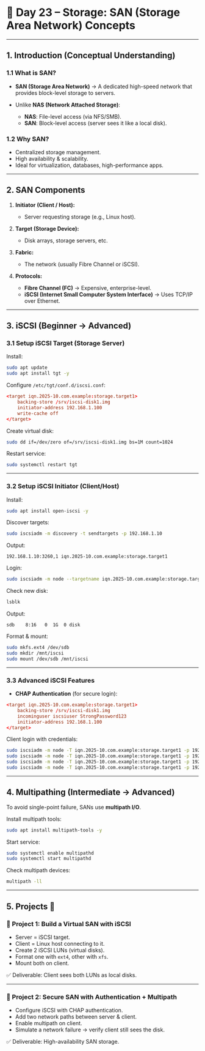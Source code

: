 

# 📘 Day 23 – Storage: SAN (Storage Area Network) Concepts

---

## 1. Introduction (Conceptual Understanding)

### 1.1 What is SAN?

* **SAN (Storage Area Network)** → A dedicated high-speed network that provides block-level storage to servers.
* Unlike **NAS (Network Attached Storage)**:

  * **NAS**: File-level access (via NFS/SMB).
  * **SAN**: Block-level access (server sees it like a local disk).

### 1.2 Why SAN?

* Centralized storage management.
* High availability & scalability.
* Ideal for virtualization, databases, high-performance apps.

---

## 2. SAN Components

1. **Initiator (Client / Host):**

   * Server requesting storage (e.g., Linux host).

2. **Target (Storage Device):**

   * Disk arrays, storage servers, etc.

3. **Fabric:**

   * The network (usually Fibre Channel or iSCSI).

4. **Protocols:**

   * **Fibre Channel (FC)** → Expensive, enterprise-level.
   * **iSCSI (Internet Small Computer System Interface)** → Uses TCP/IP over Ethernet.

---

## 3. iSCSI (Beginner → Advanced)

### 3.1 Setup iSCSI Target (Storage Server)

Install:

```bash
sudo apt update
sudo apt install tgt -y
```

Configure `/etc/tgt/conf.d/iscsi.conf`:

```conf
<target iqn.2025-10.com.example:storage.target1>
    backing-store /srv/iscsi-disk1.img
    initiator-address 192.168.1.100
    write-cache off
</target>
```

Create virtual disk:

```bash
sudo dd if=/dev/zero of=/srv/iscsi-disk1.img bs=1M count=1024
```

Restart service:

```bash
sudo systemctl restart tgt
```

---

### 3.2 Setup iSCSI Initiator (Client/Host)

Install:

```bash
sudo apt install open-iscsi -y
```

Discover targets:

```bash
sudo iscsiadm -m discovery -t sendtargets -p 192.168.1.10
```

Output:

```
192.168.1.10:3260,1 iqn.2025-10.com.example:storage.target1
```

Login:

```bash
sudo iscsiadm -m node --targetname iqn.2025-10.com.example:storage.target1 -p 192.168.1.10 --login
```

Check new disk:

```bash
lsblk
```

Output:

```
sdb    8:16   0  1G  0 disk
```

Format & mount:

```bash
sudo mkfs.ext4 /dev/sdb
sudo mkdir /mnt/iscsi
sudo mount /dev/sdb /mnt/iscsi
```

---

### 3.3 Advanced iSCSI Features

* **CHAP Authentication** (for secure login):

```conf
<target iqn.2025-10.com.example:storage.target1>
    backing-store /srv/iscsi-disk1.img
    incominguser iscsiuser StrongPassword123
    initiator-address 192.168.1.100
</target>
```

Client login with credentials:

```bash
sudo iscsiadm -m node -T iqn.2025-10.com.example:storage.target1 -p 192.168.1.10 --op=update -n node.session.auth.authmethod -v CHAP
sudo iscsiadm -m node -T iqn.2025-10.com.example:storage.target1 -p 192.168.1.10 --op=update -n node.session.auth.username -v iscsiuser
sudo iscsiadm -m node -T iqn.2025-10.com.example:storage.target1 -p 192.168.1.10 --op=update -n node.session.auth.password -v StrongPassword123
sudo iscsiadm -m node -T iqn.2025-10.com.example:storage.target1 -p 192.168.1.10 --login
```

---

## 4. Multipathing (Intermediate → Advanced)

To avoid single-point failure, SANs use **multipath I/O**.

Install multipath tools:

```bash
sudo apt install multipath-tools -y
```

Start service:

```bash
sudo systemctl enable multipathd
sudo systemctl start multipathd
```

Check multipath devices:

```bash
multipath -ll
```

---

## 5. Projects 🚀

### 🔹 Project 1: Build a Virtual SAN with iSCSI

* Server = iSCSI target.
* Client = Linux host connecting to it.
* Create 2 iSCSI LUNs (virtual disks).
* Format one with `ext4`, other with `xfs`.
* Mount both on client.

✅ Deliverable: Client sees both LUNs as local disks.

---

### 🔹 Project 2: Secure SAN with Authentication + Multipath

* Configure iSCSI with CHAP authentication.
* Add two network paths between server & client.
* Enable multipath on client.
* Simulate a network failure → verify client still sees the disk.

✅ Deliverable: High-availability SAN storage.

